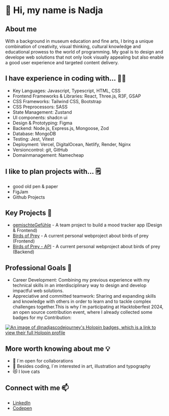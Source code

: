 👋 Hi, my name is Nadja
======================
About me
--------------------------
With a background in museum education and fine arts, I bring a unique combination of creativity, visual thinking, cultural knowledge and educational prowess to the world of programming. 
My goal is to design and develope web solutions that not only look visually appealing but also enable a good user experience and targeted content delivery. 

I have experience in coding with...  👩‍🔧
--------------------------
* Key Languages: Javascript, Typescript, HTML, CSS
* Frontend Frameworks & Libraries: React, Three.js, R3F, GSAP
* CSS Frameworks: Tailwind CSS, Bootstrap
* CSS Preprocessors: SASS
* State Management: Zustand
* UI components: shadcn ui
* Design & Prototyping: Figma
* Backend: Node.js, Express.js, Mongoose, Zod
* Database: MongoDB
* Testing: Jest, Vitest
* Deployment: Vercel, DigitalOcean, Netlify, Render, Nginx
* Versioncontrol: git, GitHub
* Domainmanagement: Namecheap

I like to plan projects with... 🗒️
--------------------------
* good old pen & paper
* FigJam
* Github Projects

Key Projects 🌟
--------------------------
* [gemischteGefühle](https://github.com/MindfulStudio/frontend) - A team project to build a mood tracker app (Design & Frontend)
* [Birds of Prey](https://github.com/nadjascodejourney/birdsOfPrey-Project) - A current personal webproject about birds of prey (Frontend)
* [Birds of Prey - API](https://github.com/nadjascodejourney/backendproject-birdsofprey-api) - A current personal webproject about birds of prey (Backend)

Professional Goals 🚀
-------------------------- 
* Career Development: Combining my previous experience with my technical skills in an interdisciplinary way to design and develop impactful web solutions.
* Appreciative and committed teamwork: Sharing and expanding skills and knowledge with others in order to learn and to tackle complex challenges together.This is why I´m participating at Hacktoberfest 2024, an open source contribution event, where I already collected some badges for my Contribution:

[![An image of @nadjascodejourney's Holopin badges, which is a link to view their full Holopin profile](https://holopin.me/nadjascodejourney)](https://holopin.io/@nadjascodejourney)

More worth knowing about me 💡
--------------------------
* 🤝 I´m open for collaborations
* 🎨 Besides coding, I´m interested in art, illustration and typography
* 😻 I love cats 
  
Connect with me 📫
--------------------------
* [LinkedIn](https://www.linkedin.com/in/nadja-probst/)
* [Codepen](https://codepen.io/Nadja-Probst)




